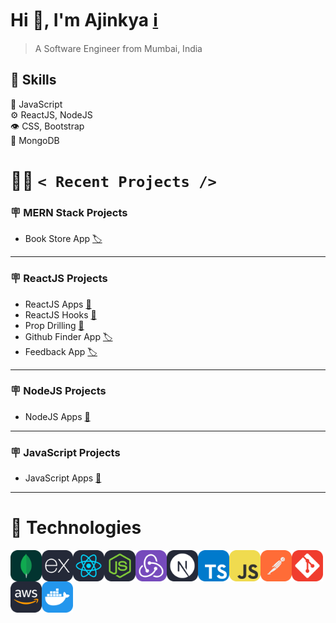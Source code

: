 # Hi :wave:, I'm Ajinkya [:information_source:](https://ajinkyacodes.com)
> A Software Engineer from Mumbai, India

## :pushpin: Skills
:memo: JavaScript  <br/>
:gear: ReactJS, NodeJS <br/>
:eye: CSS, Bootstrap <br/>
:minidisc: MongoDB <br/>

# :man_technologist: `< Recent Projects />`

### :placard: MERN Stack Projects
- Book Store App [:label:](https://github.com/ajinkyacodes/bookstore-crud-mern)
---
### :placard: ReactJS Projects
- ReactJS Apps [:bookmark:](https://github.com/ajinkyacodes/reactjs-apps)
- ReactJS Hooks [:bookmark:](https://github.com/ajinkyacodes/reactjs-hooks)
- Prop Drilling [:bookmark:](https://github.com/ajinkyacodes/prop-drilling)
- Github Finder App [:label:](https://github.com/ajinkyacodes/reactjs-github-finder)
- Feedback App [:label:](https://github.com/ajinkyacodes/reactjs-feedback-app)
---
### :placard: NodeJS Projects
- NodeJS Apps [:bookmark:](https://github.com/ajinkyacodes/nodejs-apps)
---
### :placard: JavaScript Projects
- JavaScript Apps [:bookmark:](https://github.com/ajinkyacodes/javascript-apps)
---
# :wrench: Technologies

[<img align="left" alt="MongoDB" width="50" height ="50" src="assets/technologies/MongoDB.svg">](https://www.mongodb.com/docs/)
[<img align="left" alt="ExpressJS" width="50" height ="50" src="assets/technologies/ExpressJS.svg">](https://www.mongodb.com/docs/)
[<img align="left" alt="ReactJS" width="50" height ="50" src="assets/technologies/React.svg">](https://devdocs.io/react/)
[<img align="left" alt="NodeJS" width="50" height ="50" src="assets/technologies/NodeJS.svg">](https://devdocs.io/node/)
[<img align="left" alt="Redux" width="50" height ="50" src="assets/technologies/Redux.svg">](https://redux.js.org/)
[<img align="left" alt="NextJS" width="50" height ="50" src="assets/technologies/NextJS.svg">](https://nextjs.org/docs)
[<img align="left" alt="TypeScript" width="50" height ="50" src="assets/technologies/TypeScript.svg">](https://www.typescriptlang.org/docs/handbook/typescript-in-5-minutes.html)
[<img align="left" alt="JavaScript" width="50" height ="50" src="assets/technologies/JavaScript.svg">](https://developer.mozilla.org/en-US/docs/Web/JavaScript)
[<img align="left" alt="Postman" width="50" height ="50" src="assets/technologies/Postman.svg">](https://www.postman.com/)
[<img align="left" alt="Git" width="50" height ="50" src="assets/technologies/Git.svg">](https://git-scm.com/doc)
[<img align="left" alt="AWS" width="50" height ="50" src="assets/technologies/AWS.svg">](https://docs.aws.amazon.com/)
[<img align="left" alt="Docker" width="50" height ="50" src="assets/technologies/Docker.svg">](https://docs.docker.com/)
